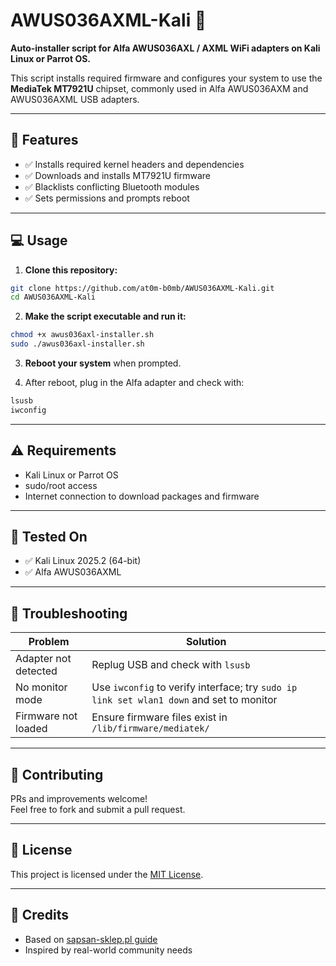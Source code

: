 # AWUS036AXML-Kali 🚀

**Auto-installer script for Alfa AWUS036AXL / AXML WiFi adapters on Kali Linux or Parrot OS.**

This script installs required firmware and configures your system to use the **MediaTek MT7921U** chipset, commonly used in Alfa AWUS036AXM and AWUS036AXML USB adapters.

---

## 🔧 Features

- ✅ Installs required kernel headers and dependencies
- ✅ Downloads and installs MT7921U firmware
- ✅ Blacklists conflicting Bluetooth modules
- ✅ Sets permissions and prompts reboot

---

## 💻 Usage

1. **Clone this repository:**

```bash
git clone https://github.com/at0m-b0mb/AWUS036AXML-Kali.git
cd AWUS036AXML-Kali
```

2. **Make the script executable and run it:**

```bash
chmod +x awus036axl-installer.sh
sudo ./awus036axl-installer.sh
```

3. **Reboot your system** when prompted.

4. After reboot, plug in the Alfa adapter and check with:

```bash
lsusb
iwconfig
```

---

## ⚠️ Requirements

- Kali Linux or Parrot OS
- sudo/root access
- Internet connection to download packages and firmware

---

## 🧪 Tested On

- ✅ Kali Linux 2025.2 (64-bit)
- ✅ Alfa AWUS036AXML

---

## 🐛 Troubleshooting

| Problem | Solution |
|--------|----------|
| Adapter not detected | Replug USB and check with `lsusb` |
| No monitor mode | Use `iwconfig` to verify interface; try `sudo ip link set wlan1 down` and set to monitor |
| Firmware not loaded | Ensure firmware files exist in `/lib/firmware/mediatek/` |

---

## 🤝 Contributing

PRs and improvements welcome!  
Feel free to fork and submit a pull request.

---

## 📜 License

This project is licensed under the [MIT License](LICENSE).

---

## 🙏 Credits

- Based on [sapsan-sklep.pl guide](https://sapsan-sklep.pl/en/blogs/articles/alfa-network-awus036axm-awus036axml-driver-installation-kali-linux-2024-4)
- Inspired by real-world community needs
